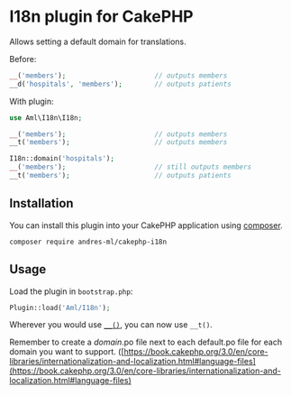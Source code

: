 # I18n plugin for CakePHP

Allows setting a default domain for translations.

Before:
```php
__('members');                      // outputs members
__d('hospitals', 'members');        // outputs patients
```

With plugin:
```php
use Aml\I18n\I18n;

__('members');                      // outputs members
__t('members');                     // outputs members

I18n::domain('hospitals');
__('members');                      // still outputs members
__t('members');                     // outputs patients
```

## Installation

You can install this plugin into your CakePHP application using [composer](http://getcomposer.org).

```
composer require andres-ml/cakephp-i18n
```

## Usage

Load the plugin in `bootstrap.php`:
```php
Plugin::load('Aml/I18n');
```

Wherever you would use [`__()`](https://book.cakephp.org/3.0/en/core-libraries/global-constants-and-functions.html#__),
you can now use `__t()`.

Remember to create a _domain_.po file next to each default.po file for each domain you want to support. ([https://book.cakephp.org/3.0/en/core-libraries/internationalization-and-localization.html#language-files](https://book.cakephp.org/3.0/en/core-libraries/internationalization-and-localization.html#language-files)
